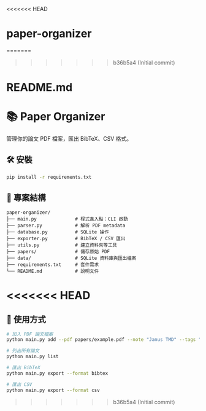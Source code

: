 <<<<<<< HEAD
# paper-organizer
=======
>>>>>>> b36b5a4 (Initial commit)
# README.md
# 📚 Paper Organizer

管理你的論文 PDF 檔案，匯出 BibTeX、CSV 格式。
## 🛠 安裝
```bash
pip install -r requirements.txt
```

## 📂 專案結構
```
paper-organizer/
├── main.py              # 程式進入點：CLI 啟動
├── parser.py            # 解析 PDF metadata
├── database.py          # SQLite 操作
├── exporter.py          # BibTeX / CSV 匯出
├── utils.py             # 建立資料夾等工具
├── papers/              # 儲存原始 PDF
├── data/                # SQLite 資料庫與匯出檔案
├── requirements.txt     # 套件需求
└── README.md            # 說明文件
```
<<<<<<< HEAD
=======

## 🚀 使用方式
```bash
# 加入 PDF 論文檔案
python main.py add --pdf papers/example.pdf --note "Janus TMD" --tags "2D,MoSSe"

# 列出所有論文
python main.py list

# 匯出 BibTeX
python main.py export --format bibtex

# 匯出 CSV
python main.py export --format csv
```
>>>>>>> b36b5a4 (Initial commit)
